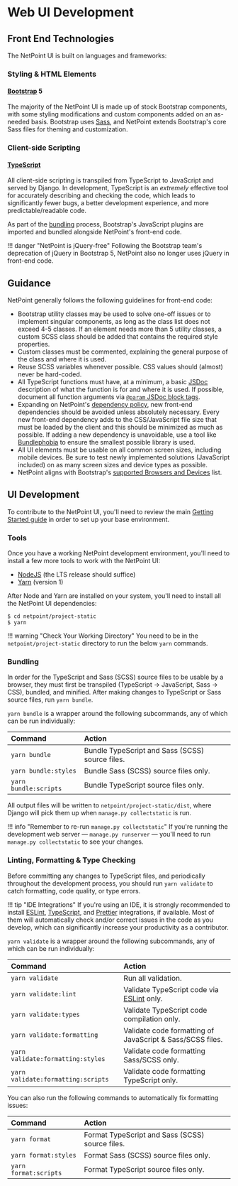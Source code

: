 # Web UI Development

## Front End Technologies

The NetPoint UI is built on languages and frameworks:

### Styling & HTML Elements

#### [Bootstrap](https://getbootstrap.com/) 5

The majority of the NetPoint UI is made up of stock Bootstrap components, with some styling modifications and custom components added on an as-needed basis. Bootstrap uses [Sass](https://sass-lang.com/), and NetPoint extends Bootstrap's core Sass files for theming and customization.

### Client-side Scripting

#### [TypeScript](https://www.typescriptlang.org/)

All client-side scripting is transpiled from TypeScript to JavaScript and served by Django. In development, TypeScript is an _extremely_ effective tool for accurately describing and checking the code, which leads to significantly fewer bugs, a better development experience, and more predictable/readable code.

As part of the [bundling](#bundling) process, Bootstrap's JavaScript plugins are imported and bundled alongside NetPoint's front-end code.

!!! danger "NetPoint is jQuery-free"
    Following the Bootstrap team's deprecation of jQuery in Bootstrap 5, NetPoint also no longer uses jQuery in front-end code.

## Guidance

NetPoint generally follows the following guidelines for front-end code:

- Bootstrap utility classes may be used to solve one-off issues or to implement singular components, as long as the class list does not exceed 4-5 classes. If an element needs more than 5 utility classes, a custom SCSS class should be added that contains the required style properties.
- Custom classes must be commented, explaining the general purpose of the class and where it is used.
- Reuse SCSS variables whenever possible. CSS values should (almost) never be hard-coded.
- All TypeScript functions must have, at a minimum, a basic [JSDoc](https://jsdoc.app/) description of what the function is for and where it is used. If possible, document all function arguments via [`@param` JSDoc block tags](https://jsdoc.app/tags-param.html).
- Expanding on NetPoint's [dependency policy](style-guide.md#introducing-new-dependencies), new front-end dependencies should be avoided unless absolutely necessary. Every new front-end dependency adds to the CSS/JavaScript file size that must be loaded by the client and this should be minimized as much as possible. If adding a new dependency is unavoidable, use a tool like [Bundlephobia](https://bundlephobia.com/) to ensure the smallest possible library is used.
- All UI elements must be usable on all common screen sizes, including mobile devices. Be sure to test newly implemented solutions (JavaScript included) on as many screen sizes and device types as possible.
- NetPoint aligns with Bootstrap's [supported Browsers and Devices](https://getbootstrap.com/docs/5.1/getting-started/browsers-devices/) list.

## UI Development

To contribute to the NetPoint UI, you'll need to review the main [Getting Started guide](getting-started.md) in order to set up your base environment.

### Tools

Once you have a working NetPoint development environment, you'll need to install a few more tools to work with the NetPoint UI:

- [NodeJS](https://nodejs.org/en/download/) (the LTS release should suffice)
- [Yarn](https://yarnpkg.com/getting-started/install) (version 1)

After Node and Yarn are installed on your system, you'll need to install all the NetPoint UI dependencies:

```console
$ cd netpoint/project-static
$ yarn
```

!!! warning "Check Your Working Directory"
    You need to be in the `netpoint/project-static` directory to run the below `yarn` commands.

### Bundling

In order for the TypeScript and Sass (SCSS) source files to be usable by a browser, they must first be transpiled (TypeScript → JavaScript, Sass → CSS), bundled, and minified. After making changes to TypeScript or Sass source files, run `yarn bundle`.

`yarn bundle` is a wrapper around the following subcommands, any of which can be run individually:

| Command               | Action                                          |
| :-------------------- | :---------------------------------------------- |
| `yarn bundle`         | Bundle TypeScript and Sass (SCSS) source files. |
| `yarn bundle:styles`  | Bundle Sass (SCSS) source files only.           |
| `yarn bundle:scripts` | Bundle TypeScript source files only.            |

All output files will be written to `netpoint/project-static/dist`, where Django will pick them up when `manage.py collectstatic` is run.

!!! info "Remember to re-run `manage.py collectstatic`"
    If you're running the development web server — `manage.py runserver` — you'll need to run `manage.py collectstatic` to see your changes.

### Linting, Formatting & Type Checking

Before committing any changes to TypeScript files, and periodically throughout the development process, you should run `yarn validate` to catch formatting, code quality, or type errors.

!!! tip "IDE Integrations"
    If you're using an IDE, it is strongly recommended to install [ESLint](https://eslint.org/docs/user-guide/integrations), [TypeScript](https://github.com/Microsoft/TypeScript/wiki/TypeScript-Editor-Support), and [Prettier](https://prettier.io/docs/en/editors.html) integrations, if available. Most of them will automatically check and/or correct issues in the code as you develop, which can significantly increase your productivity as a contributor.

`yarn validate` is a wrapper around the following subcommands, any of which can be run individually:

| Command                            | Action                                                           |
| :--------------------------------- | :--------------------------------------------------------------- |
| `yarn validate`                    | Run all validation.                                              |
| `yarn validate:lint`               | Validate TypeScript code via [ESLint](https://eslint.org/) only. |
| `yarn validate:types`              | Validate TypeScript code compilation only.                       |
| `yarn validate:formatting`         | Validate code formatting of JavaScript & Sass/SCSS files.        |
| `yarn validate:formatting:styles`  | Validate code formatting Sass/SCSS only.                         |
| `yarn validate:formatting:scripts` | Validate code formatting TypeScript only.                        |

You can also run the following commands to automatically fix formatting issues:

| Command               | Action                                          |
| :-------------------- | :---------------------------------------------- |
| `yarn format`         | Format TypeScript and Sass (SCSS) source files. |
| `yarn format:styles`  | Format Sass (SCSS) source files only.           |
| `yarn format:scripts` | Format TypeScript source files only.            |

